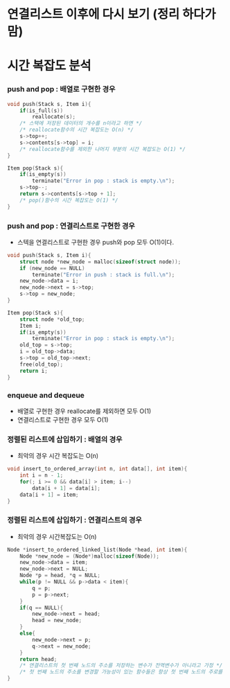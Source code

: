 # 연결리스트 이후에 다시 보기 (정리 하다가 맘) #
# <strong>시간 복잡도 분석</strong>

### <strong>push and pop : 배열로 구현한 경우</strong>
```c++
void push(Stack s, Item i){
    if(is_full(s))
        reallocate(s);
    /* 스택에 저장된 데이터의 개수를 n이라고 하면 */
    /* reallocate함수의 시간 복잡도는 O(n) */
    s->top++;
    s->contents[s->top] = i;
    /* reallocate함수를 제외한 나머지 부분의 시간 복잡도는 O(1) */
}

Item pop(Stack s){
    if(is_empty(s))
        terminate("Error in pop : stack is empty.\n");
    s->top--;
    return s->contents[s->top + 1];
    /* pop()함수의 시간 복잡도는 O(1) */
}
```

### <strong>push and pop : 연결리스트로 구현한 경우</strong>
- 스텍을 연결리스트로 구현한 경우 push와 pop 모두 O(1)이다.
```c++
void push(Stack s, Item i){
    struct node *new_node = malloc(sizeof(struct node));
    if (new_node == NULL)
        terminate("Error in push : stack is full.\n");
    new_node->data = i;
    new_node->next = s->top;
    s->top = new_node;
}

Item pop(Stack s){
    struct node *old_top;
    Item i;
    if(is_empty(s))
        terminate("Error in pop : stack is empty.\n");
    old_top = s->top;
    i = old_top->data;
    s->top = old_top->next;
    free(old_top);
    return i;
}
```

### <strong>enqueue and dequeue</strong>
- 배열로 구현한 경우 reallocate를 제외하면 모두 O(1)
- 연결리스트로 구현한 경우 모두 O(1)

### <strong>정렬된 리스트에 삽입하기 : 배열의 경우</strong>
- 최악의 경우 시간 복잡도는 O(n)
```c++
void insert_to_ordered_array(int n, int data[], int item){
    int i = n - 1;
    for(; i >= 0 && data[i] > item; i--)
        data[i + 1] = data[i];
    data[i + 1] = item;
}
```

### <strong>정렬된 리스트에 삽입하기 : 연결리스트의 경우</strong>
- 최악의 경우 시간복잡도는 O(n)
```c++
Node *insert_to_ordered_linked_list(Node *head, int item){
    Node *new_node = (Node*)malloc(sizeof(Node));
    new_node->data = item;
    new_node->next = NULL;
    Node *p = head, *q = NULL;
    while(p != NULL && p->data < item){
        q = p;
        p = p->next;
    }
    if(q == NULL){
        new_node->next = head;
        head = new_node;
    }
    else{
        new_node->next = p;
        q->next = new_node;
    }
    return head;
    /* 연결리스트의 첫 번째 노드의 주소를 저장하는 변수가 전역변수가 아니라고 가정 */
    /* 첫 번째 노드의 주소를 변경할 가능성이 있는 함수들은 항상 첫 번째 노드의 주로를 반환하도록 구현하는 것이 일반적 */
}
```